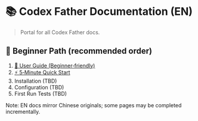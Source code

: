 # 📚 Codex Father Documentation (EN)

> Portal for all Codex Father docs.

## 🚀 Beginner Path (recommended order)

1. [📘 User Guide (Beginner‑friendly)](user/manual.en.md)
2. [⚡ 5‑Minute Quick Start](user/quick-start.en.md)
3. Installation (TBD)
4. Configuration (TBD)
5. First Run Tests (TBD)

Note: EN docs mirror Chinese originals; some pages may be completed incrementally.

